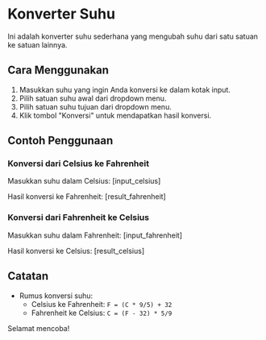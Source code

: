 # Konverter Suhu

Ini adalah konverter suhu sederhana yang mengubah suhu dari satu satuan ke satuan lainnya.

## Cara Menggunakan

1. Masukkan suhu yang ingin Anda konversi ke dalam kotak input.
2. Pilih satuan suhu awal dari dropdown menu.
3. Pilih satuan suhu tujuan dari dropdown menu.
4. Klik tombol "Konversi" untuk mendapatkan hasil konversi.

## Contoh Penggunaan

### Konversi dari Celsius ke Fahrenheit

Masukkan suhu dalam Celsius: [input_celsius]

Hasil konversi ke Fahrenheit: [result_fahrenheit]

### Konversi dari Fahrenheit ke Celsius

Masukkan suhu dalam Fahrenheit: [input_fahrenheit]

Hasil konversi ke Celsius: [result_celsius]

## Catatan

- Rumus konversi suhu:
  - Celsius ke Fahrenheit: `F = (C * 9/5) + 32`
  - Fahrenheit ke Celsius: `C = (F - 32) * 5/9`

Selamat mencoba!
